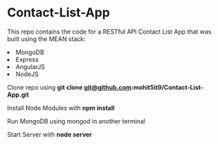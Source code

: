 # Contact-List-App
This repo contains the code for a RESTful API Contact List App that was built using the MEAN stack:  
<li>MongoDB</li> <li>Express</li> <li>AngularJS</li> <li>NodeJS</li>

Clone repo using <b>git clone git@github.com:mohit5it9/Contact-List-App.git</b>

Install Node Modules with <b>npm install</b>

Run MongoDB using mongod in another terminal

Start Server with <b>node server</b>
